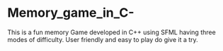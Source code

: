 # Memory_game_in_C-
This is a fun memory Game developed in C++ using SFML having three modes of difficulty. User friendly and easy to play do give it a try.
